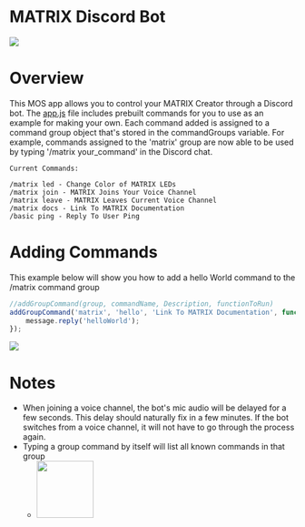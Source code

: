 # MATRIX Discord Bot
<img src='https://thumbs.gfycat.com/PoisedJadedBillygoat-size_restricted.gif'/>

# Overview
This MOS app allows you to control your MATRIX Creator through a Discord bot. The
<a href="https://github.com/Hermitter/MATRIX-Discord-Bot/blob/master/app.js">app.js</a> 
file includes prebuilt commands for you to use as an example for making your own. Each command added is assigned to a command group object that's stored in the commandGroups variable. For example, commands assigned to the 'matrix' group are now able to be used by typing '/matrix your_command' in the Discord chat.

```
Current Commands:

/matrix led - Change Color of MATRIX LEDs
/matrix join - MATRIX Joins Your Voice Channel
/matrix leave - MATRIX Leaves Current Voice Channel
/matrix docs - Link To MATRIX Documentation
/basic ping - Reply To User Ping
```
# Adding Commands
This example below will show you how to add a hello World command to the /matrix command group
```js
//addGroupCommand(group, commandName, Description, functionToRun)
addGroupCommand('matrix', 'hello', 'Link To MATRIX Documentation', function(userArgs, message){
    message.reply('helloWorld');
});
```
<img src="https://i.imgur.com/6CWJYtc.png"/>

# Notes
- When joining a voice channel, the bot's mic audio will be delayed for a few seconds. This delay should naturally fix in a few minutes. If the bot switches from a voice channel, it will not have to go through the process again.
- Typing a group command by itself will list all known commands in that group
    - <img style="width:100px" src="https://i.imgur.com/5oKEYVt.png"/>
